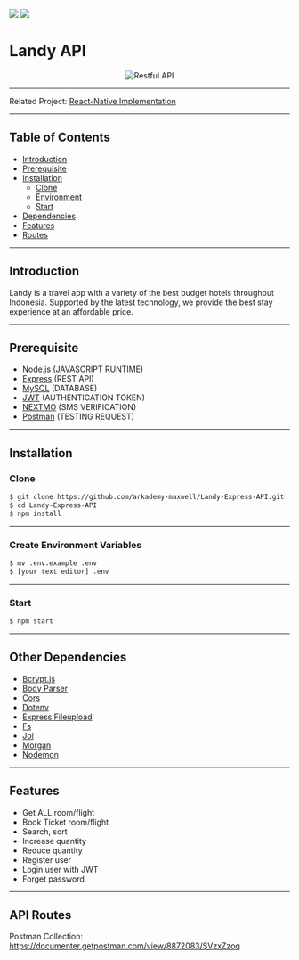 ![](https://img.shields.io/badge/Dependencies-Express-green.svg)
![](https://img.shields.io/badge/Storage-Amazon%20Web%20Service-informational.svg)

# Landy API

<p align="center">
    <img title="Restful API" src="https://cdn-images-1.medium.com/max/871/1*d2zLEjERsrs1Rzk_95QU9A.png">
  </a>
</p>

---

Related Project: [React-Native Implementation](https://github.com/arkademy-maxwell/Landy-Mobile-FRONTEND)

---

## Table of Contents

- [Introduction](#introduction)
- [Prerequisite](#prerequisite)
- [Installation](#installation)
  - [Clone](#clone)
  - [Environment](#environment)
  - [Start](#start)
- [Dependencies](#dependencies)
- [Features](#features)
- [Routes](#api-docs)

---

## Introduction

Landy is a travel app with a variety of the best budget hotels throughout Indonesia. Supported by the latest technology, we provide the best stay experience at an affordable price.

---

## Prerequisite

- [Node.js](https://nodejs.org/en/) (JAVASCRIPT RUNTIME)
- [Express](https://www.npmjs.com/package/express) (REST API)
- [MySQL](https://www.npmjs.com/package/mysql) (DATABASE)
- [JWT](https://www.npmjs.com/package/jsonwebtoken) (AUTHENTICATION TOKEN)
- [NEXTMO](https://www.nexmo.com/) (SMS VERIFICATION)
- [Postman](https://www.getpostman.com/) (TESTING REQUEST)

---

## Installation

### Clone

```bash
$ git clone https://github.com/arkademy-maxwell/Landy-Express-API.git
$ cd Landy-Express-API
$ npm install
```

---

### Create Environment Variables

```bash
$ mv .env.example .env
$ [your text editor] .env
```

---

### Start

```bash
$ npm start
```

---

## Other Dependencies

- [Bcrypt.js](https://www.npmjs.com/package/bcryptjs)
- [Body Parser](https://www.npmjs.com/package/body-parser)
- [Cors](https://www.npmjs.com/package/cors)
- [Dotenv](https://www.npmjs.com/package/dotenv)
- [Express Fileupload](https://www.npmjs.com/package/express-fileupload)
- [Fs](https://www.npmjs.com/package/fs)
- [Joi](https://www.npmjs.com/package/@hapi/joi)
- [Morgan](https://www.npmjs.com/package/morgan)
- [Nodemon](https://www.npmjs.com/package/nodemon)

---

## Features

- Get ALL room/flight
- Book Ticket room/flight
- Search, sort
- Increase quantity
- Reduce quantity
- Register user
- Login user with JWT
- Forget password

---

## API Routes

Postman Collection: https://documenter.getpostman.com/view/8872083/SVzxZzoq